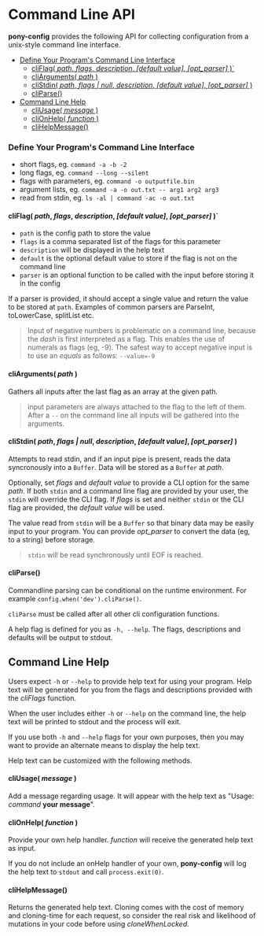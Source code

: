 # Command Line API

**pony-config** provides the following API for collecting configuration
from a unix-style command line interface.

<!-- START doctoc generated TOC please keep comment here to allow auto update -->
<!-- DON'T EDIT THIS SECTION, INSTEAD RE-RUN doctoc TO UPDATE -->


  - [Define Your Program's Command Line Interface](#define-your-programs-command-line-interface)
    - [cliFlag( *path*, *flags*, *description*, *[default value]*, *[opt_parser]* )`](#cliflag-path-flags-description-default-value-opt_parser-)
    - [cliArguments( *path* )](#cliarguments-path-)
    - [cliStdin( *path*, *flags | null*, *description*, *[default value]*, *[opt_parser]* )](#clistdin-path-flags--null-description-default-value-opt_parser-)
    - [cliParse()](#cliparse)
- [Command Line Help](#command-line-help)
    - [cliUsage( *message* )](#cliusage-message-)
    - [cliOnHelp( *function* )](#clionhelp-function-)
    - [cliHelpMessage()](#clihelpmessage)

<!-- END doctoc generated TOC please keep comment here to allow auto update -->

### Define Your Program's Command Line Interface

- short flags, eg. `command -a -b -2`
- long flags, eg. `command --long --silent`
- flags with parameters, eg. `command -o outputfile.bin`
- argument lists, eg. `command -a -o out.txt -- arg1 arg2 arg3`
- read from stdin, eg. `ls -al | command -ac -o out.txt`


#### cliFlag( *path*, *flags*, *description*, *[default value]*, *[opt_parser]* )`

- `path` is the config path to store the value
- `flags` is a comma separated list of the flags for this parameter
- `description` will be displayed in the help text
- `default` is the optional default value to store if the flag is not on the command line
- `parser` is an optional function to be called with the input before storing it in the config

If a parser is provided, it should accept a single value and return the value to be
stored at `path`. Examples of common parsers are ParseInt, toLowerCase, splitList etc.

> Input of negative numbers is problematic on a command line, because the *dash* is first interpreted as a flag. This enables
> the use of numerals as flags (eg, -9). The safest way to accept negative input is to use an _equals_ as follows:
> `--value=-9`

#### cliArguments( *path* )

Gathers all inputs after the last flag as an array at the given path.

> input parameters are always attached to the flag to the left of them. After a `--` on the command line
all inputs will be gathered into the arguments.

#### cliStdin( *path*, *flags | null*, *description*, *[default value]*, *[opt_parser]* )

Attempts to read stdin, and if an input pipe is present, reads the data syncronously into a `Buffer`. Data will be stored as a `Buffer` at *path*.

Optionally, set *flags* and *default value* to provide a CLI option for the same *path*. If both `stdin` and a command line flag are provided by your user, the `stdin` will
override the CLI flag. If *flags* is set and neither `stdin` or the CLI flag are provided, the *default value* will be used.

The value read from `stdin` will be a `Buffer` so that binary data may be easily input to your program. You can provide *opt_parser* to convert the data (eg, to a string) before storage.

> `stdin` will be read synchronously until EOF is reached.

#### cliParse()

Commandline parsing can be conditional on the runtime environment. For example `config.when('dev').cliParse()`.

`cliParse` must be called after all other cli configuration functions.

A help flag is defined for you as `-h, --help`. The flags, descriptions and defaults will be output to stdout.


## Command Line Help

Users expect `-h` or `--help` to provide help text for using your program. Help text will be generated for you from the flags and
descriptions provided with the *cliFlags* function.

When the user includes either `-h` or `--help` on the command line, the help text will be printed to stdout and the process will exit.

If you use both `-h` and `--help` flags for your own purposes, then you may want to provide an alternate means to display the help text.

Help text can be customized with the following methods.


#### cliUsage( *message* )

Add a message regarding usage. It will appear with the help text as "Usage: *command* **your message**".


#### cliOnHelp( *function* )

Provide your own help handler. *function* will receive the generated help text as input.

If you do not include an onHelp handler of your own, **pony-config** will log the help text
to `stdout` and call `process.exit(0)`.

#### cliHelpMessage()

Returns the generated help text.
Cloning comes with the cost of memory and cloning-time for each request, so consider the real risk and likelihood of mutations in your code before using *cloneWhenLocked*.


